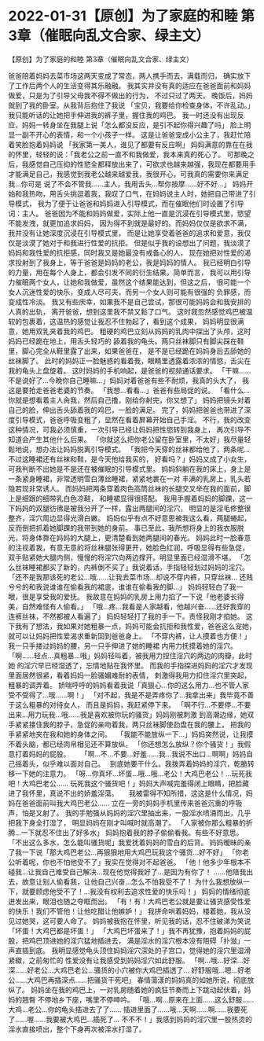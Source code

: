 # 2022-01-31【原创】为了家庭的和睦 第3章（催眠向乱文合家、绿主文）



【原创】为了家庭的和睦 第3章（催眠向乱文合家、绿主文）



  爸爸陪着妈妈去菜市场这两天变成了常态，两人携手而去，满载而归， 确实放下了工作后两个人的生活变得其乐融融。
 我其实并没有真的适应在爸爸面前和妈妈做爱，只是为了引导父母我不得不做出的行为， 不过只过了两天。
 晚饭后，妈妈就到了我的卧室。从我背后抱住了我说 「宝贝，我要给你检查身体，不许乱动。」
 我只能听话的让她把手伸进我的裤子里，握住我的鸡巴。
 我一时还没有出现反应，妈妈一转身坐在我腿上说「怎么都没反应，是引不起你得兴趣了吗」 脸上明显一副不开心的表情，和一个小孩子一样。
 这是让爸爸宠成小公主了，我赶忙陪着笑脸抱着妈妈说 「我家第一美人，谁见了都要有反应啊」
 妈妈满意的靠在在我的怀里，轻轻的说：「我老公之前一直不和我做爱，我本来真的死心了。 可那晚之后，我感觉自己压抑的性慾全都释放出来了，可欲求也越来越强，我现在都要用手 才能满足自己，我感觉到我老公越来越爱我，我很开心，可我真的需要你来满足我…你可是 说了不会不管我……主人，我用舌头…帮你按摩……好不好…」
 妈妈开始和我热吻，用舌头挑逗着我，我叹了口气，在妈妈说主人时，她把自己带进了引导模式， 我为了便于让爸爸和妈妈进入引导模式，而在催眠他们时设置了引导词：主人。
 爸爸因为不能和妈妈做爱，实际上他一直是沉浸在引导模式里，慾望不能发洩，就更加追求妈妈， 因为得不到就是最好的。而妈妈仅仅是欲求不满，我并没有让她深度沉浸在引导模式里， 而是让她享受着爸爸的追求和爱意，我仅仅是淡漠了她对于和我进行性爱的抗拒。
 但是似乎我的设想出了问题，我淡漠了妈妈和我性爱的抗拒感，同时我又是她最没有戒备心的人， 现在她把对性爱的渴求投射到了我身上，等于爸爸是妈妈的老公，我是妈妈的情人。
 我已经明白引导的力量，用在每个人身上，都会引发不同的衍生结果。简单而言， 我可以用引导力催眠两个女人，让她和我做爱，虽然这个结果能达到，但这之后， 很可能一个女人沉迷性爱的快乐，变成人尽可夫，而另一个女人则可能有很强的 负罪感，而变成性冷淡。
 我又有些庆幸，如果我不是自己尝试，那很可能妈妈会和我安排的人真的出轨， 离开爸爸，想到这里我不禁又鬆了口气。
 这时我忽然感觉鸡巴被温软的包裹着，这温热的感觉让我忍不住勃起了，看到这个成果， 妈妈明显很满意，她用双乳夹着我的鸡巴。
 粗硬的鸡巴立刻从妈妈的乳肉中探出了头颅，这时妈妈已经跪在地上，用舌头轻巧的 舔着我的龟头。两只丝袜脚只有脚尖踩在鞋里，脚心完全从鞋里露了出来，如果爸爸在， 是不是已经跪在妈妈身后去舔她的丝袜脚了。
 此时的妈妈正一脸魅惑的看着我，眼睛里透露着浓浓的情慾，舌尖在我的龟头上盘旋着。 这时妈妈的手机响起，是爸爸的视频通话要求。
 「干嘛……不是说好了…今晚你自己睡嘛…」妈妈对着爸爸有些不耐烦，我真的头大了， 我这是要抢走爸爸老婆的节奏。
 「我想…看看…」爸爸有些局促的说。
 「看什么…你就是想看着主人肏我，然后自己撸，刚给你射完，你又想了」 妈妈把镜头对着自己的脸，伸出舌头舔着我的鸡巴，一脸的满足。
 完了，妈妈把爸爸也带进了深度引导模式，爸爸呼吸变粗了，显然在看着屏幕开始自己手淫。
 不行，我的改变这种情况，可我必须慎重，一次引导已经让妈妈把性慾转到我身上， 再次引导不知道会产生其他什么后果。
 「你就这么把你老公留在卧室里，不太好」我尽量轻鬆地说，想办法让妈妈脱离引导模式。
 「我把今天穿的丝袜都给他了，两条呢…不过这睡裙还有丝袜和鞋，是今天他给我买的， 好看吗？」妈妈又成了小女生，可我判断不出她是不是还在被催眠的引导模式里。
 妈妈斜躺在我的床上，身上是一条紧身睡裙，非常透明雪白薄丝睡裙，紧紧地裹在一对 丰满的乳房上，乳头若隐若现非常诱人。
 而妈妈把两条穿着肉色高筒丝袜的长腿交叉举在我的面前，脚上是细跟的细带乳白色凉鞋， 和睡裙显得很搭配。
 我用手握着妈妈的脚踝，这一下妈妈的双腿彷彿是被我分开了一样，露出两腿间的淫穴， 明显的是淫毛修整很整齐，淫穴周边显得光滑白嫩。
 妈妈似乎有点不好意思被我这么看，两腿蜷起，反而倒把抓着她脚踝的我带到她的身前。
 事已至此，我所想将身上的我衣服脱光，将身体靠在妈妈的大腿上，更清楚看到她两腿间的春光。
 妈妈此时一脸春意的注视着我，有意无意的将丝袜腿张得更开，她脸色红润，呼吸显得有些急促， 双手贴紧她大腿内侧，慢慢的将淫穴向两边撑开。明显里面已经湿滑不堪。
 「怎么丝袜睡裙都买了新的，内裤倒不买了」我说着话，手指轻轻划过妈妈的淫穴。
 「还不是我那该死的老公…哦……让我去菜市场…却说不穿内裤，只穿丝袜… 还贱兮兮的和我说谁谁在偷看我的裙底，谁谁在偷看我的脚…」 妈妈轻轻白了我一眼，很是享受我的爱抚。
 我故意在妈妈的乳房上用力掐了一下说「他老婆长得美，自然难怪有人偷看。」
 「哦…疼…我看是人家越看，他越兴奋……还好我穿的连裤丝袜，不然都被人看遍了」 妈妈轻轻打了我的手一下。责怪我刚才掐她。
 这下我有了想法，我如果对她粗暴一点，妈妈可能会抗拒和我性爱，爸爸这么宠她， 就可以让妈妈把性爱渴求重新回到爸爸身上。
 「不穿内裤，让人摸着也方便！」我一只手搂过妈妈的腰，另一只手伸进了她的睡裙 内用力抚摸着她的淫穴。
 「啊……轻点…真粗暴…哦」妈妈轻叫着，被我用力捏住淫穴的两边的肉瓣，此时她 的淫穴早已经湿透了，忘情地贴在我怀里。
 而我的手指探进妈妈的淫穴才发现里面居然很紧，看着妈妈一脸骚媚难耐的表情， 刺激得我用力扣住淫穴里突起，粗暴的调弄着。
 娇喘呼呼的妈妈看着我说「真狠心…你的这么用力…也不管人家受不受得了…哦……啊！」
 「对不起，我是不是弄疼你了…我拿出来」我毕竟不善于这么粗暴的对待女人， 而且是妈妈，我赶紧停下来。
 「啊不行…不要停…不要出来…用力玩我…哦……我是喜欢被你玩的骚货」妈妈刚被刺激 到高潮边缘，她双手紧紧搂住我的脖子，急促的亲吻着我，两只丝袜脚使劲盘在我的腰上， 把我的手紧紧地夹在我和她的身体之间。　 
 「我能不能放纵一下…」妈妈突然说，让我摸不着头脑，都已经肉帛相见还不算放纵。
 「你还想怎么放纵？你个骚货！」我假意打着妈妈的屁股。
 　 「啊…不…不要…好羞……我…我说不出口…啊啊」妈妈自己摇着头，似乎难以面对自己。　  到底她要干什么。我拨弄着妈妈的淫穴，乾脆转移一下她的注意力。
 「呀…你真坏…坏蛋…哦…哦…老公！大鸡巴老公！…玩死我吧！大鸡巴老公…… 玩死我这个骚货吧！」妈妈大声喊完羞得闭上眼睛，把脸藏进了我怀里，真说不出的娇羞淫蕩。 　
 我被雷得不知所措，这这是什么情况，妈妈在爸爸面前叫我大鸡巴老公…… 立在一旁的妈妈手机里传来爸爸沉重的呼吸声，怕是又射了。
 我的手勉强从妈妈的淫穴里抽出来，一股淫水喷涌而出，几乎把我下身全打湿了， 明显妈妈在刚才叫喊时就高潮了。
 「人家被你那么粗暴的折腾…一下就忍不住出了好多水」 妈妈抱着我的脖子偷偷看我。有些不好意思。
 「不出这么多水，怎么能叫骚货呢」我爱抚着妈妈的雪白的后背。
 妈妈暧昧的亲了我一下说「那大鸡巴老公…再狠狠地用大鸡巴玩我这个骚货…好不好」
 「你老公听着呢，你也不怕他受不了」我实在觉得对不起爸爸。
 「他！他多少年根本不碰我…让我自己难受自己解决…现在他觉得我好了…是因为有你了！ ……他陪我出去，故意让别人偷看我，让他自己兴奋…怎么不怕我受不了！ 为什么我想放纵一下，就要顾虑他受不了！…我没有权利去追求性爱的快乐吗！」 妈妈的情绪彻底迸发出来，眼泪也随之夺眶而出。
 「有！有！大鸡巴老公就是要让骚货感受性爱的快乐！我们不管他！让他吃醋让他嫉妒！」 我拼命哄着妈妈，楼着她，我从没见过她哭，这可要人命了。
 妈妈被我抱在怀里，听见我的话，忍不住破涕为笑说「坏蛋！大鸡巴都是坏蛋！」
 「大鸡巴坏蛋来了！」我不再犹豫，抱着妈妈的屁股，把鸡巴顶进她的淫穴猛地插进去， 满是淫水的淫穴根本没有阻碍「扑滋」一声直插到底。
 我明显感觉龟头顶住妈妈淫穴深处的子宫口，觉得她的淫穴里湿滑紧緻，之前匆忙的 性爱没有让我感受到妈妈淫穴如此舒服。
 「啊…哦…好深…好深……好老公…大鸡巴老公…骚货的小穴被你大鸡巴插透了… 好舒服哦…嗯…好老公……大鸡巴再插深点……把骚货干死吧」 春情蕩漾的妈妈真的如她所说，彻底放纵了。
 妈妈坐在我的鸡巴上，一对乳房随着她的疯狂节奏而上下跳动起伏着，妈妈的翘臀 不停地乡下座，嘴里不停呻吟。
 「哦…啊…原来在上面……这么舒服……大鸡…老公…你的龟头插进去了了…… 插进里面了……哦…天啊……啊……我要死了……喔……我要被大鸡巴…插死了… 不不不！」我感到妈妈的淫穴里一股热烫的淫水直接喷出，整个下身再次被淫水打湿了。
  


